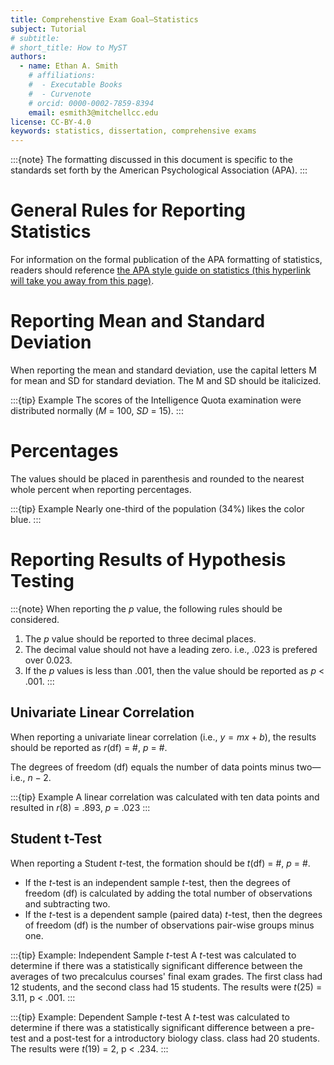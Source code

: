 ```yaml
---
title: Comprehenstive Exam Goal—Statistics
subject: Tutorial
# subtitle:
# short_title: How to MyST
authors:
  - name: Ethan A. Smith
    # affiliations:
    #  - Executable Books
    #  - Curvenote
    # orcid: 0000-0002-7859-8394
    email: esmith3@mitchellcc.edu
license: CC-BY-4.0
keywords: statistics, dissertation, comprehensive exams
---
```


:::{note}
The formatting discussed in this document is specific to the standards set forth by the American Psychological Association (APA).
:::

# General Rules for Reporting Statistics
For information on the formal publication of the APA formatting of statistics, readers should reference [the APA style guide on statistics (this hyperlink will take you away from this page)](https://apastyle.apa.org/instructional-aids/numbers-statistics-guide.pdf).

# Reporting Mean and Standard Deviation
When reporting the mean and standard deviation, use the capital letters M for mean and SD for standard deviation. The M and SD should be italicized. 

:::{tip} Example
The scores of the Intelligence Quota examination were distributed normally (*M* = 100, *SD* = 15).
:::

# Percentages
The values should be placed in parenthesis and rounded to the nearest whole percent when reporting percentages.

:::{tip} Example
Nearly one-third of the population (34%) likes the color blue.
:::

# Reporting Results of Hypothesis Testing
:::{note}
When reporting the *p* value, the following rules should be considered.
1. The *p* value should be reported to three decimal places. 
2. The decimal value should not have a leading zero. i.e., .023 is prefered over 0.023.
3. If the *p* values is less than .001, then the value should be reported as *p* < .001.
:::

## Univariate Linear Correlation
When reporting a univariate linear correlation (i.e., $y=mx+b$), the results should be reported as *r*(df) = #, *p* = #.

The degrees of freedom (df) equals the number of data points minus two—i.e., $n-2$.

:::{tip} Example
A linear correlation was calculated with ten data points and resulted in *r*(8) = .893, *p* = .023
:::

## Student t-Test
When reporting a Student *t*-test, the formation should be *t*(df) = #, *p* = #. 
* If the *t*-test is an independent sample *t*-test, then the degrees of freedom (df) is calculated by adding the total number of observations and subtracting two. 
* If the *t*-test is a dependent sample (paired data) *t*-test, then the degrees of freedom (df) is the number of observations pair-wise groups minus one.

:::{tip} Example: Independent Sample *t*-test
A *t*-test was calculated to determine if there was a statistically significant difference between the averages of two precalculus courses' final exam grades. The first class had 12 students, and the second class had 15 students. The results were *t*(25) = 3.11, p < .001.
:::

:::{tip} Example: Dependent Sample *t*-test
A *t*-test was calculated to determine if there was a statistically significant difference between a pre-test and a post-test for a introductory biology class. class had 20 students. The results were *t*(19) = 2, p < .234.
:::